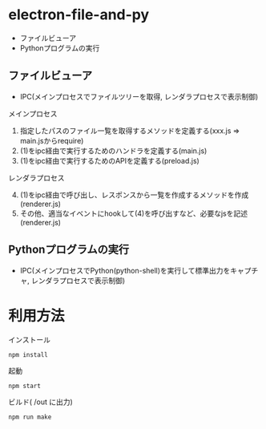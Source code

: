 # electron-file-and-py 

 - ファイルビューア
 - Pythonプログラムの実行

## ファイルビューア

 - IPC(メインプロセスでファイルツリーを取得, レンダラプロセスで表示制御)

メインプロセス

1. 指定したパスのファイル一覧を取得するメソッドを定義する(xxx.js => main.jsからrequire)
2. (1)をipc経由で実行するためのハンドラを定義する(main.js)
3. (1)をipc経由で実行するためのAPIを定義する(preload.js)

レンダラプロセス

4. (1)をipc経由で呼び出し、レスポンスから一覧を作成するメソッドを作成(renderer.js)
5. その他、適当なイベントにhookして(4)を呼び出すなど、必要なjsを記述(renderer.js)

## Pythonプログラムの実行

 - IPC(メインプロセスでPython(python-shell)を実行して標準出力をキャプチャ, レンダラプロセスで表示制御)

# 利用方法

インストール

```
npm install
```

起動

```
npm start
```

ビルド( /out に出力)

```
npm run make
```
